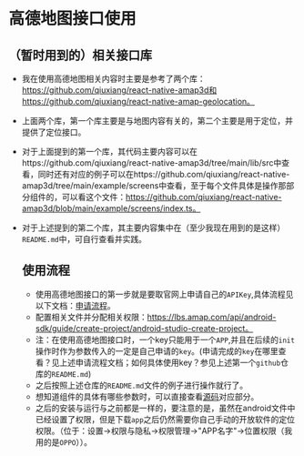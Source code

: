 # 高德地图接口使用

## （暂时用到的）相关接口库

- 我在使用高德地图相关内容时主要是参考了两个库：https://github.com/qiuxiang/react-native-amap3d和https://github.com/qiuxiang/react-native-amap-geolocation。

- 上面两个库，第一个库主要是与地图内容有关的，第二个主要是用于定位，并提供了定位接口。

- 对于上面提到的第一个库，其代码主要内容可以在https://github.com/qiuxiang/react-native-amap3d/tree/main/lib/src中查看，同时还有对应的例子可以在https://github.com/qiuxiang/react-native-amap3d/tree/main/example/screens中查看，至于每个文件具体是操作那部分组件的，可以看这个文件：https://github.com/qiuxiang/react-native-amap3d/blob/main/example/screens/index.ts。

- 对于上述提到的第二个库，其主要内容集中在（至少我现在用到的是这样）`README.md`中，可自行查看并实践。

  ## 使用流程

  - 使用高德地图接口的第一步就是要取官网上申请自己的`APIKey`,具体流程见以下文档：[申请流程](https://lbs.amap.com/api/android-sdk/guide/create-project/get-key)。
  - 配置相关文件并分配相关权限：https://lbs.amap.com/api/android-sdk/guide/create-project/android-studio-create-project。
  - 注：在使用高德地图接口时，一个key只能用于一个`APP`,并且在后续的`init`操作时作为参数传入的一定是自己申请的`key`。(申请完成的`key`在哪里查看？见上述申请流程文档；如何具体使用key？参见上述第一个`github`仓库的`README.md`)
  - 之后按照上述仓库的`README.md`文件的例子进行操作就行了。
  - 想知道组件的具体有哪些参数时，可以直接查看[源码](https://github.com/qiuxiang/react-native-amap3d/tree/main/lib/src)对应部分。
  - 之后的安装与运行与之前都是一样的，要注意的是，虽然在android文件中已经设置了权限，但是下载`app`之后仍然需要你自己手动的开放软件的定位权限。（位于：设置->权限与隐私->权限管理->"APP名字"->位置权限（我用的是`OPPO`））。